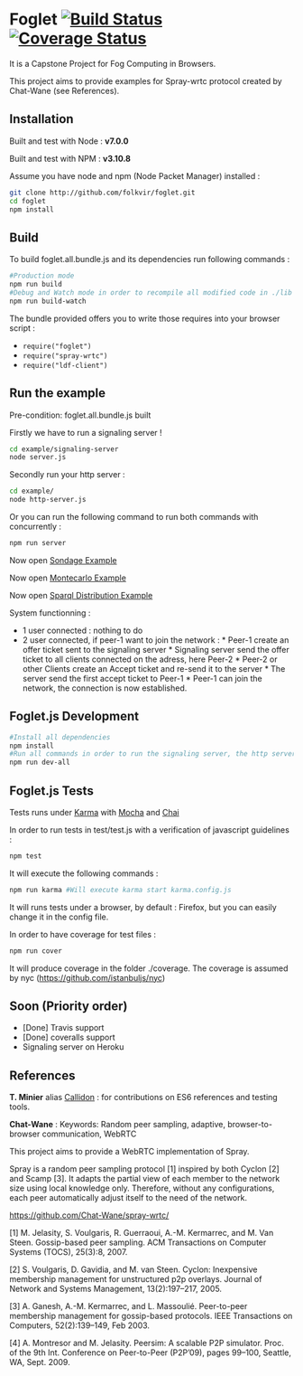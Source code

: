 # Foglet [![Build Status](https://travis-ci.org/folkvir/foglet.svg?branch=master)](https://travis-ci.org/folkvir/foglet) [![Coverage Status](https://coveralls.io/repos/github/folkvir/foglet/badge.svg?branch=master)](https://coveralls.io/github/folkvir/foglet?branch=master)

It is a Capstone Project for Fog Computing in Browsers.

This project aims to provide examples for Spray-wrtc protocol created by Chat-Wane (see References).

## Installation

Built and test with Node :  **v7.0.0**

Built and test with NPM  :  **v3.10.8**

Assume you have node and npm (Node Packet Manager) installed :
```bash
git clone http://github.com/folkvir/foglet.git
cd foglet
npm install
```

## Build
To build foglet.all.bundle.js and its dependencies run following commands :

```bash
#Production mode
npm run build
#Debug and Watch mode in order to recompile all modified code in ./lib
npm run build-watch
```

The bundle provided offers you to write those requires into your browser script :
- ``` require("foglet") ```
- ``` require("spray-wrtc") ```
- ``` require("ldf-client") ```


## Run the example
Pre-condition: foglet.all.bundle.js built

Firstly we have to run a signaling server !
```bash
cd example/signaling-server
node server.js
```

Secondly run your http server  :
```bash
cd example/
node http-server.js
```

Or you can run the following command to run both commands with concurrently :
```bash
npm run server
```

Now open [Sondage Example](http://localhost:3000/sondage)

Now open [Montecarlo Example](http://localhost:3000/montecarlo)

Now open [Sparql Distribution Example](http://localhost:3000/sparqlDistribution)

System functionning :
* 1 user connected : nothing to do
* 2 user connected, if peer-1 want to join the network :
      * Peer-1 create an offer ticket sent to the signaling server
      * Signaling server send the offer ticket to all clients connected on the adress, here Peer-2
      * Peer-2 or other Clients create an Accept ticket and re-send it to the server
      * The server send the first accept ticket to Peer-1
      * Peer-1 can join the network, the connection is now established.

## Foglet.js Development

```bash
#Install all dependencies
npm install
#Run all commands in order to run the signaling server, the http server and the build in watch mode.
npm run dev-all
```

## Foglet.js Tests

Tests runs under [Karma](https://github.com/karma-runner/karma) with [Mocha](https://github.com/mochajs/mocha) and [Chai](https://github.com/chaijs/chai)

In order to run tests in test/test.js with a verification of javascript guidelines :
```bash
npm test
```
It will execute the following commands :
```bash
npm run karma #Will execute karma start karma.config.js
```

It will runs tests under a browser, by default : Firefox, but you can easily change it in the config file.

In order to have coverage for test files :
```bash
npm run cover
```
It will produce coverage in the folder ./coverage.
The coverage is assumed by nyc (https://github.com/istanbuljs/nyc)

## Soon (Priority order)

- [Done] Travis support
- [Done] coveralls support
- Signaling server on Heroku


## References

**T. Minier** alias [Callidon](https://github.com/Callidon) :  for contributions on ES6 references and testing tools.

**Chat-Wane** :
Keywords: Random peer sampling, adaptive, browser-to-browser communication, WebRTC

This project aims to provide a WebRTC implementation of Spray.

Spray is a random peer sampling protocol [1] inspired by both Cyclon [2] and Scamp [3]. It adapts the partial view of each member to the network size using local knowledge only. Therefore, without any configurations, each peer automatically adjust itself to the need of the network.

https://github.com/Chat-Wane/spray-wrtc/

[1] M. Jelasity, S. Voulgaris, R. Guerraoui, A.-M. Kermarrec, and M. Van Steen. Gossip-based peer sampling. ACM Transactions on Computer Systems (TOCS), 25(3):8, 2007.

[2] S. Voulgaris, D. Gavidia, and M. van Steen. Cyclon: Inexpensive membership management for unstructured p2p overlays. Journal of Network and Systems Management, 13(2):197–217, 2005.

[3] A. Ganesh, A.-M. Kermarrec, and L. Massoulié. Peer-to-peer membership management for gossip-based protocols. IEEE Transactions on Computers, 52(2):139–149, Feb 2003.

[4] A. Montresor and M. Jelasity. Peersim: A scalable P2P simulator. Proc. of the 9th Int. Conference on Peer-to-Peer (P2P’09), pages 99–100, Seattle, WA, Sept. 2009.
